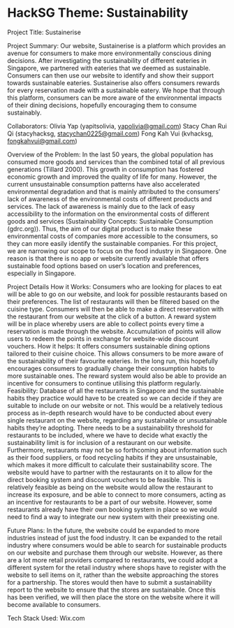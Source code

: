 # HackSG Theme: Sustainability

Project Title: Sustainerise

Project Summary: Our website, Sustainerise is a platform which provides an avenue for consumers to make more environmentally conscious dining decisions. After investigating the sustainability of different eateries in Singapore, we partnered with eateries that we deemed as sustainable. Consumers can then use our website to identify and show their support towards sustainable eateries. Sustainerise also offers consumers rewards for every reservation made with a sustainable eatery. We hope that through this platform, consumers can be more aware of the environmental impacts of their dining decisions, hopefully encouraging them to consume sustainably.

Collaborators: 
Olivia Yap (yapitsolivia, yapolivia@gmail.com)
Stacy Chan Rui Qi (stacyhacksg, stacychan0225@gmail.com)
Fong Kah Vui (kvhacksg, fongkahvui@gmail.com)

Overview of the Problem: In the last 50 years, the global population has consumed more goods and services than the combined total of all previous generations (Tillard 2000). This growth in consumption has fostered economic growth and improved the quality of life for many. However, the current unsustainable consumption patterns have also accelerated environmental degradation and that is mainly attributed to the consumers’ lack of awareness of the environmental costs of different products and services. The lack of awareness is mainly due to the lack of easy accessibility to the information on the environmental costs of different goods and services (Sustainability Concepts: Sustainable Consumption (gdrc.org)). Thus, the aim of our digital product is to make these environmental costs of companies more accessible to the consumers, so they can more easily identify the sustainable companies. For this project, we are narrowing our scope to focus on the food industry in Singapore. One reason is that there is no app or website currently available that offers sustainable food options based on user’s location and preferences, especially in Singapore.

Project Details
How it Works: 
Consumers who are looking for places to eat will be able to go on our website, and look for possible restaurants based on their preferences. 
The list of restaurants will then be filtered based on the cuisine type. Consumers will then be able to make a direct reservation with the restaurant from our website at the click of a button. A reward system will be in place whereby users are able to collect points every time a reservation is made through the website. Accumulation of points will allow users to redeem the points in exchange for website-wide discount vouchers.
How it helps:
It offers consumers sustainable dining options tailored to their cuisine choice. This allows consumers to be more aware of the sustainability of their favourite eateries. In the long run, this hopefully encourages consumers to gradually change their consumption habits to more sustainable ones. The reward system would also be able to provide an incentive for consumers to continue utilising this platform regularly. 
Feasibility:
Database of all the restaurants in Singapore and the sustainable habits they practice would have to be created so we can decide if they are suitable to include on our website or not. This would be a relatively tedious process as in-depth research would have to be conducted about every single restaurant on the website, regarding any sustainable or unsustainable habits they’re adopting. There needs to be a sustainability threshold for restaurants to be included, where we have to decide what exactly the sustainability limit is for inclusion of a restaurant on our website. Furthermore, restaurants may not be so forthcoming about information such as their food suppliers, or food recycling habits if they are unsustainable, which makes it more difficult to calculate their sustainability score.
The website would have to partner with the restaurants on it to allow for the direct booking system and discount vouchers to be feasible. This is relatively feasible as being on the website would allow the restaurant to increase its exposure, and be able to connect to more consumers, acting as an incentive for restaurants to be a part of our website. However, some restaurants already have their own booking system in place so we would need to find a way to integrate our new system with their preexisting one.

Future Plans:
In the future, the website could be expanded to more industries instead of just the food industry. It can be expanded to the retail industry where consumers would be able to search for sustainable products on our website and purchase them through our website. However, as there are a lot more retail providers compared to restaurants, we could adopt a different system for the retail industry where shops have to register with the website to sell items on it, rather than the website approaching the stores for a partnership. The stores would then have to submit a sustainability report to the website to ensure that the stores are sustainable. Once this has been verified, we will then place the store on the website where it will become available to consumers.

Tech Stack Used:
Wix.com
